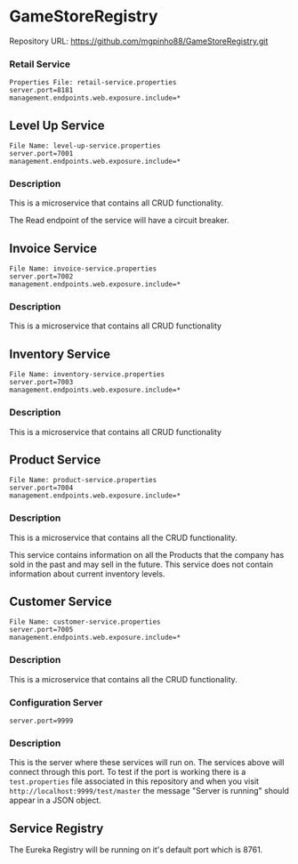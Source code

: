 # GameStoreRegistry

Repository URL: https://github.com/mgpinho88/GameStoreRegistry.git

### Retail Service
```
Properties File: retail-service.properties
server.port=8181
management.endpoints.web.exposure.include=*
```

## Level Up Service
```
File Name: level-up-service.properties
server.port=7001
management.endpoints.web.exposure.include=*
```

### Description
This is a microservice that contains all CRUD functionality.

The Read endpoint of the service will have a circuit breaker.

## Invoice Service
```
File Name: invoice-service.properties
server.port=7002
management.endpoints.web.exposure.include=*
```

### Description
This is a microservice that contains all CRUD functionality

## Inventory Service
```
File Name: inventory-service.properties
server.port=7003
management.endpoints.web.exposure.include=*
```

### Description
This is a microservice that contains all CRUD functionality

## Product Service
```
File Name: product-service.properties
server.port=7004
management.endpoints.web.exposure.include=*
```

### Description
This is a microservice that contains all the CRUD functionality.

This service contains information on all the Products that the company has sold in the past and may sell in the future. This service does not contain information about current inventory levels.

## Customer Service
```
File Name: customer-service.properties
server.port=7005
management.endpoints.web.exposure.include=*
```

### Description
This is a microservice that contains all the CRUD functionality.

### Configuration Server
```
server.port=9999
```

### Description
This is the server where these services will run on. The services above will connect through this port. To test if the port is working there is a `test.properties` file associated in this repository and when you visit `http://localhost:9999/test/master` the message "Server is running" should appear in a JSON object.

## Service Registry
The Eureka Registry will be running on it's default port which is 8761.

